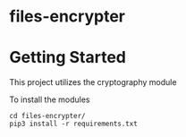 # files-encrypter

# Getting Started
This project utilizes the cryptography module

To install the modules
```
cd files-encrypter/
pip3 install -r requirements.txt
```
